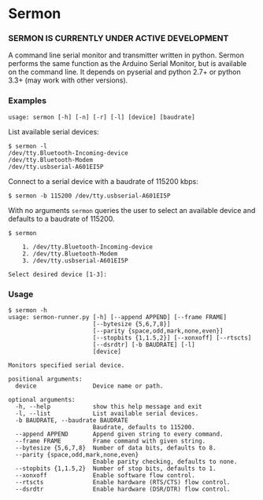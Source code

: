 # Sermon

### SERMON IS CURRENTLY UNDER ACTIVE DEVELOPMENT

A command line serial monitor and transmitter written in python. Sermon performs the same function as the Arduino Serial Monitor, but is available on the command line. It depends on pyserial and python 2.7+ or python 3.3+ (may work with other versions).

### Examples

```
usage: sermon [-h] [-n] [-r] [-l] [device] [baudrate]
```

List available serial devices:
```
$ sermon -l
/dev/tty.Bluetooth-Incoming-device
/dev/tty.Bluetooth-Modem
/dev/tty.usbserial-A601EI5P
```

Connect to a serial device with a baudrate of 115200 kbps:

```
$ sermon -b 115200 /dev/tty.usbserial-A601EI5P
```

With no arguments `sermon` queries the user to select an available device and defaults to a baudrate of 115200.

```
$ sermon

	1. /dev/tty.Bluetooth-Incoming-device
	2. /dev/tty.Bluetooth-Modem
	3. /dev/tty.usbserial-A601EI5P

Select desired device [1-3]:
```

### Usage

```
$ sermon -h
usage: sermon-runner.py [-h] [--append APPEND] [--frame FRAME]
                        [--bytesize {5,6,7,8}]
                        [--parity {space,odd,mark,none,even}]
                        [--stopbits {1,1.5,2}] [--xonxoff] [--rtscts]
                        [--dsrdtr] [-b BAUDRATE] [-l]
                        [device]

Monitors specified serial device.

positional arguments:
  device                Device name or path.

optional arguments:
  -h, --help            show this help message and exit
  -l, --list            List available serial devices.
  -b BAUDRATE, --baudrate BAUDRATE
                        Baudrate, defaults to 115200.
  --append APPEND       Append given string to every command.
  --frame FRAME         Frame command with given string.
  --bytesize {5,6,7,8}  Number of data bits, defaults to 8.
  --parity {space,odd,mark,none,even}
                        Enable parity checking, defaults to none.
  --stopbits {1,1.5,2}  Number of stop bits, defaults to 1.
  --xonxoff             Enable software flow control.
  --rtscts              Enable hardware (RTS/CTS) flow control.
  --dsrdtr              Enable hardware (DSR/DTR) flow control.
```
